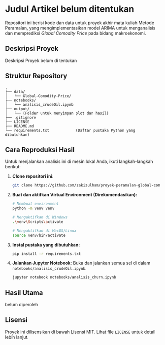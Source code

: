 # Judul Artikel belum ditentukan

Repositori ini berisi kode dan data untuk proyek akhir mata kuliah Metode Peramalan, yang mengimplementasikan model ARIMA untuk menganalisis dan memprediksi *Global Comodity Price* pada bidang makroekonomi.

## Deskripsi Proyek

Deskripsi Proyek belum di tentukan

## Struktur Repository

```
.
├── data/
│   └── Global-Comodity-Price/
├── notebooks/
│   └── analisis_crudeOil.ipynb
├── output/
│   └── (Folder untuk menyimpan plot dan hasil)
├── .gitignore
├── LICENSE
├── README.md
└── requirements.txt            (Daftar pustaka Python yang dibutuhkan)
```

## Cara Reproduksi Hasil

Untuk menjalankan analisis ini di mesin lokal Anda, ikuti langkah-langkah berikut:

1.  **Clone repositori ini:**
    ```bash
    git clone https://github.com/zakizulham/proyek-peramalan-global-comodity-price-september-2024.git && cd proyek-peramalan-global-comodity-price-september-2024
    ```

2.  **Buat dan aktifkan Virtual Environment (Direkomendasikan):**
    ```bash
    # Membuat environment
    python -m venv venv

    # Mengaktifkan di Windows
    .\venv\Scripts\activate

    # Mengaktifkan di MacOS/Linux
    source venv/bin/activate
    ```

3.  **Instal pustaka yang dibutuhkan:**
    ```bash
    pip install -r requirements.txt
    ```

4.  **Jalankan Jupyter Notebook:**
    Buka dan jalankan semua sel di dalam `notebooks/analisis_crudeOil.ipynb`.
    ```bash
    jupyter notebook notebooks/analisis_churn.ipynb
    ```

## Hasil Utama

belum diperoleh

## Lisensi

Proyek ini dilisensikan di bawah Lisensi MIT. Lihat file `LICENSE` untuk detail lebih lanjut.
